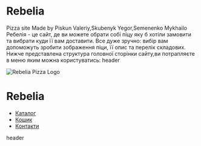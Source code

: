 # Rebelia
Pizza site
Made by Piskun Valeriy,Skubenyk Yegor,Semenenko Mykhailo
Ребелія - це сайт, де ви можете обрати собі піцу яку б хотіли замовити та вибрати куди її вам доставити. Все дуже зручно: вибір вам допоможуть зробити зображення піци, її опис та перелік складових. 
Нижче представлена структура головної сторінки сайту,ви потрапляєте в меню яким можна користуватись:
header
    <div class="logo">
        <img src="pizza_logo.png" alt="Rebelia Pizza Logo">
        <h1>Rebelia</h1>
    </div>
    <nav class="top-menu">
        <ul>
            <li><a href="#catalog">Каталог</a></li>
            <li><a href="#cart">Кошик</a></li>
            <li><a href="#contacts">Контакти</a></li>
        </ul>
    </nav>
header
